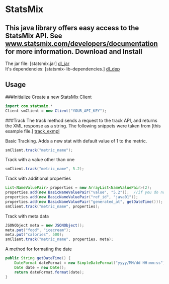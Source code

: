 [dl_jar]: https://github.com/downloads/mcclaskc/statsmix_jar/statsmix.jar
[dl_dep]: https://github.com/downloads/mcclaskc/statsmix_jar/statsmix-lib-dependencies.tar.gz
[track_exmpl]: https://github.com/mcclaskc/statsmix_jar/blob/master/examples/Track.java

StatsMix
========
This java library offers easy access to the StatsMix API. See www.statsmix.com/developers/documentation for more information.
Download and Install
--------------------
The jar file: [statsmix.jar] [dl_jar] <br />
It's dependencies: [statsmix-lib-dependencies.] [dl_dep] <br />  

Usage 
------
###Initialize
Create a new StatsMix Client
```java
import com.statsmix.*
Client smClient = new Client("YOUR_API_KEY");
```
###Track
The track method sends a request to the track API, and returns the XML response as a string. The following snippets were taken from [this example file.] [track_exmpl] 

Basic Tracking.  Adds a new stat with default value of 1 to the metric.
```java
smClient.track("metric_name");
```

Track with a value other than one
```java
smClient.track("metric_name", 5.2);
```

Track with additional properties
```java
List<NameValuePair> properties = new ArrayList<NameValuePair>(2);
properties.add(new BasicNameValuePair("value", "5.2"));  //if you do not include the value, it will default to 1
properties.add(new BasicNameValuePair("ref_id", "java01"));
properties.add(new BasicNameValuePair("generated_at", getDateTime()));
smClient.track("metric_name", properties);
```

Track with meta data
```java
JSONObject meta = new JSONObject();
meta.put("food", "icecream");
meta.put("calories", 500);
smClient.track("metric_name", properties, meta);
```

A method for formating the date
```java
public String getDateTime() {
    DateFormat dateFormat = new SimpleDateFormat("yyyy/MM/dd HH:mm:ss");
    Date date = new Date();
    return dateFormat.format(date);
}
```